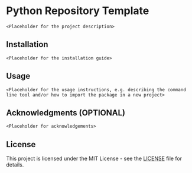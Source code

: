 # Python Repository Template
    <Placeholder for the project description>

## Installation 
    <Placeholder for the installation guide>

## Usage
    <Placeholder for the usage instructions, e.g. describing the command line tool and/or how to import the package in a new project>

## Acknowledgments (OPTIONAL)
    <Placeholder for acknowledgements>

## License
This project is licensed under the MIT License - see the [LICENSE](LICENSE) file for details.
